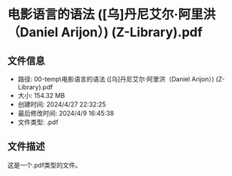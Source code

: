 ﻿# 电影语言的语法 ([乌]丹尼艾尔·阿里洪（Daniel Arijon）) (Z-Library).pdf

## 文件信息
- 路径: 00-temp\电影语言的语法 ([乌]丹尼艾尔·阿里洪（Daniel Arijon）) (Z-Library).pdf
- 大小: 154.32 MB
- 创建时间: 2024/4/27 22:32:25
- 最后修改时间: 2024/4/9 16:45:38
- 文件类型: .pdf

## 文件描述
这是一个.pdf类型的文件。

